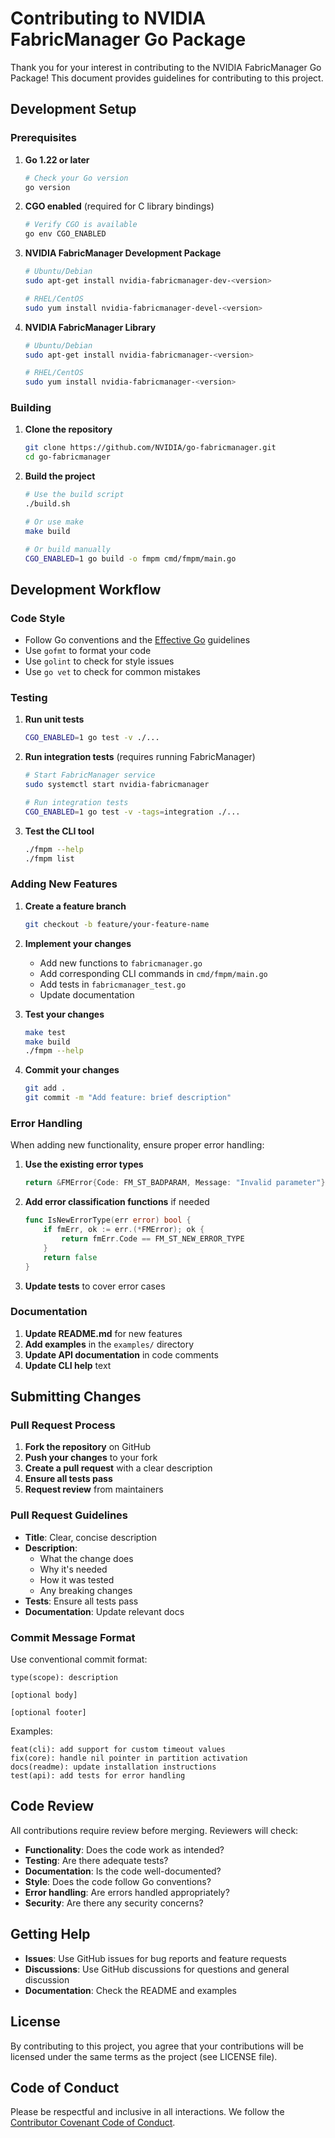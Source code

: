 # Contributing to NVIDIA FabricManager Go Package

Thank you for your interest in contributing to the NVIDIA FabricManager Go Package! This document provides guidelines for contributing to this project.

## Development Setup

### Prerequisites

1. **Go 1.22 or later**
   ```bash
   # Check your Go version
   go version
   ```

2. **CGO enabled** (required for C library bindings)
   ```bash
   # Verify CGO is available
   go env CGO_ENABLED
   ```

3. **NVIDIA FabricManager Development Package**
   ```bash
   # Ubuntu/Debian
   sudo apt-get install nvidia-fabricmanager-dev-<version>
   
   # RHEL/CentOS
   sudo yum install nvidia-fabricmanager-devel-<version>
   ```

4. **NVIDIA FabricManager Library**
   ```bash
   # Ubuntu/Debian
   sudo apt-get install nvidia-fabricmanager-<version>
   
   # RHEL/CentOS
   sudo yum install nvidia-fabricmanager-<version>
   ```

### Building

1. **Clone the repository**
   ```bash
   git clone https://github.com/NVIDIA/go-fabricmanager.git
   cd go-fabricmanager
   ```

2. **Build the project**
   ```bash
   # Use the build script
   ./build.sh
   
   # Or use make
   make build
   
   # Or build manually
   CGO_ENABLED=1 go build -o fmpm cmd/fmpm/main.go
   ```

## Development Workflow

### Code Style

- Follow Go conventions and the [Effective Go](https://golang.org/doc/effective_go.html) guidelines
- Use `gofmt` to format your code
- Use `golint` to check for style issues
- Use `go vet` to check for common mistakes

### Testing

1. **Run unit tests**
   ```bash
   CGO_ENABLED=1 go test -v ./...
   ```

2. **Run integration tests** (requires running FabricManager)
   ```bash
   # Start FabricManager service
   sudo systemctl start nvidia-fabricmanager
   
   # Run integration tests
   CGO_ENABLED=1 go test -v -tags=integration ./...
   ```

3. **Test the CLI tool**
   ```bash
   ./fmpm --help
   ./fmpm list
   ```

### Adding New Features

1. **Create a feature branch**
   ```bash
   git checkout -b feature/your-feature-name
   ```

2. **Implement your changes**
   - Add new functions to `fabricmanager.go`
   - Add corresponding CLI commands in `cmd/fmpm/main.go`
   - Add tests in `fabricmanager_test.go`
   - Update documentation

3. **Test your changes**
   ```bash
   make test
   make build
   ./fmpm --help
   ```

4. **Commit your changes**
   ```bash
   git add .
   git commit -m "Add feature: brief description"
   ```

### Error Handling

When adding new functionality, ensure proper error handling:

1. **Use the existing error types**
   ```go
   return &FMError{Code: FM_ST_BADPARAM, Message: "Invalid parameter"}
   ```

2. **Add error classification functions** if needed
   ```go
   func IsNewErrorType(err error) bool {
       if fmErr, ok := err.(*FMError); ok {
           return fmErr.Code == FM_ST_NEW_ERROR_TYPE
       }
       return false
   }
   ```

3. **Update tests** to cover error cases

### Documentation

1. **Update README.md** for new features
2. **Add examples** in the `examples/` directory
3. **Update API documentation** in code comments
4. **Update CLI help** text

## Submitting Changes

### Pull Request Process

1. **Fork the repository** on GitHub
2. **Push your changes** to your fork
3. **Create a pull request** with a clear description
4. **Ensure all tests pass**
5. **Request review** from maintainers

### Pull Request Guidelines

- **Title**: Clear, concise description
- **Description**: 
  - What the change does
  - Why it's needed
  - How it was tested
  - Any breaking changes
- **Tests**: Ensure all tests pass
- **Documentation**: Update relevant docs

### Commit Message Format

Use conventional commit format:
```
type(scope): description

[optional body]

[optional footer]
```

Examples:
```
feat(cli): add support for custom timeout values
fix(core): handle nil pointer in partition activation
docs(readme): update installation instructions
test(api): add tests for error handling
```

## Code Review

All contributions require review before merging. Reviewers will check:

- **Functionality**: Does the code work as intended?
- **Testing**: Are there adequate tests?
- **Documentation**: Is the code well-documented?
- **Style**: Does the code follow Go conventions?
- **Error handling**: Are errors handled appropriately?
- **Security**: Are there any security concerns?

## Getting Help

- **Issues**: Use GitHub issues for bug reports and feature requests
- **Discussions**: Use GitHub discussions for questions and general discussion
- **Documentation**: Check the README and examples

## License

By contributing to this project, you agree that your contributions will be licensed under the same terms as the project (see LICENSE file).

## Code of Conduct

Please be respectful and inclusive in all interactions. We follow the [Contributor Covenant Code of Conduct](https://www.contributor-covenant.org/version/2/0/code_of_conduct/). 